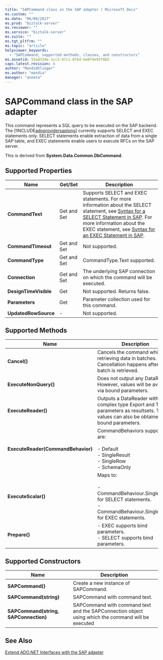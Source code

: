 ```yaml
---
title: "SAPCommand class in the SAP adapter | Microsoft Docs"
ms.custom: ""
ms.date: "06/08/2017"
ms.prod: "biztalk-server"
ms.reviewer: ""
ms.service: "biztalk-server"
ms.suite: ""
ms.tgt_pltfrm: ""
ms.topic: "article"
helpviewer_keywords: 
  - "SAPCommand, supported methods, classes, and constructors"
ms.assetid: 55ad334e-1cc3-47c1-8764-be0f4e93f8b5
caps.latest.revision: 4
author: "MandiOhlinger"
ms.author: "mandia"
manager: "anneta"
---
```

# SAPCommand class in the SAP adapter
This command represents a SQL query to be executed on the SAP backend. The [!INCLUDE[adoprovidersaplong](../../includes/adoprovidersaplong-md.md)] currently supports SELECT and EXEC statements only. SELECT statements enable extraction of data from a single SAP table, and EXEC statements enable users to execute RFCs on the SAP server.  
  
 This is derived from **System.Data.Common.DbCommand**.  
  
## Supported Properties  
  
|Name|Get/Set|Description|  
|----------|--------------|-----------------|  
|**CommandText**|Get and Set|Supports SELECT and EXEC statements. For more information about the SELECT statement, see [Syntax for a SELECT Statement in SAP](../../adapters-and-accelerators/adapter-sap/syntax-for-a-select-statement-in-sap.md). For more information about the EXEC statement, see [Syntax for an EXEC Statement in SAP](../../adapters-and-accelerators/adapter-sap/syntax-for-an-exec-statement-in-sap.md).|  
|**CommandTimeout**|Get and Set|Not supported.|  
|**CommandType**|Get and Set|CommandType.Text supported.|  
|**Connection**|Get and Set|The underlying SAP connection on which the command will be executed.|  
|**DesignTimeVisible**|Get|Not supported. Returns false.|  
|**Parameters**|Get|Parameter collection used for this command.|  
|**UpdatedRowSource**|-|Not supported.|  
  
## Supported Methods  
  
|Name|Description|  
|----------|-----------------|  
|**Cancel()**|Cancels the command while retrieving data in batches. Cancellation happens after a batch is retrieved.|  
|**ExecuteNonQuery()**|Does not output any DataReader. However, values will be available via bound parameters.|  
|**ExecuteReader()**|Outputs a DataReader with all complex type Export and Table parameters as resultsets. The values can also be obtained via bound parameters.|  
|**ExecuteReader(CommandBehavior)**|CommandBehaviors supported are:<br /><br /> -   Default<br />-   SingleResult<br />-   SingleRow<br />-   SchemaOnly|  
|**ExecuteScalar()**|Maps to:<br /><br /> -   CommandBehaviour.SingleRow for SELECT statements.<br />-   CommandBehaviour.SingleResult for EXEC statements.|  
|**Prepare()**|-   EXEC supports bind parameters.<br />-   SELECT supports bind parameters.|  
  
## Supported Constructors  
  
|Name|Description|  
|----------|-----------------|  
|**SAPCommand()**|Create a new instance of SAPCommand.|  
|**SAPCommand(string)**|SAPCommand with command text.|  
|**SAPCommand(string, SAPConnection)**|SAPCommand with command text and the SAPConnection object using which the command will be executed|  
  
## See Also  
 [Extend ADO.NET Interfaces with the SAP adapter](../../adapters-and-accelerators/adapter-sap/extend-ado-net-interfaces-with-the-sap-adapter.md)